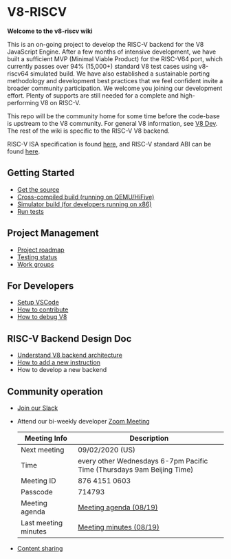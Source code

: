 # V8-RISCV
**Welcome to the v8-riscv wiki**

This is an on-going project to develop the RISC-V backend for the V8 JavaScript Engine. After a few months of intensive development, we have built a sufficient MVP (Minimal Viable Product) for the RISC-V64 port, which currently passes over 94% (15,000+) standard V8 test cases using v8-riscv64 simulated build. We have also established a sustainable porting methodology and development best practices that we feel confident invite a broader community participation. We welcome you joining our development effort. Plenty of supports are still needed for a complete and high-performing V8 on RISC-V.

This repo will be the community home for some time before the code-base is upstream to the V8 community. For general V8 information, see [V8 Dev](https://v8.dev/). The rest of the wiki is specific to the RISC-V V8 backend.

RISC-V ISA specification is found [here](https://riscv.org/specifications/), and RISC-V standard ABI can be found [here](https://github.com/riscv/riscv-elf-psabi-doc/).

## Getting Started
- [Get the source](Get-the-Source)
- [Cross-compiled build (running on QEMU/HiFive)](Cross-compiled-Build)
- [Simulator build (for developers running on x86)](Simulator-Build)
- [Run tests](Run-Tests)

## Project Management
- [Project roadmap](Project-Roadmap)
- [Testing status](Testing-Status)
- [Work groups](Work-groups)

## For Developers
- [Setup VSCode](VSCode-Setup)
- [How to contribute](Contributing)
- [How to debug V8](How-to-debug-V8)

## RISC-V Backend Design Doc
- [Understand V8 backend architecture](Understand-V8-backend-architecture)
- [How to add a new instruction](How-to-add-a-new-instruction)
- How to develop a new backend

## Community operation

- [Join our Slack](https://forms.office.com/Pages/ResponsePage.aspx?id=8o_uD7KjGECcdTodVZH-3OiciJKG_BJHrqMNgnsFFqtUNlRUNEQ5QUgxNk0wVEVaTjJBTDNOMDNIQS4u)
- Attend our bi-weekly developer [Zoom Meeting](https://us02web.zoom.us/j/87641510603?pwd=d2NDcWZtdlJhdG5pQ2ZBZHl4Uk1Ndz09)

   | Meeting Info | Description |
   |-|-|
   | Next meeting | 09/02/2020 (US) |
   | Time | every other Wednesdays 6-7pm Pacific Time (Thursdays 9am Beijing Time) |
   | Meeting ID| 876 4151 0603 |
   | Passcode | 714793 |
   | Meeting agenda | [Meeting agenda (08/19)](Developer-syn-up-meeting-agenda) |
   | Last meeting minutes | [Meeting minutes (08/19)](Sync-up-meeting-minutes)|
- [Content sharing](Content-sharing)
